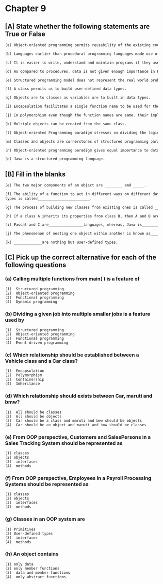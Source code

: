 # Chapter 9

## [A] State whether the following statements are True or False

```md
(a) Object-oriented programming permits reusability of the existing code.

(b) Languages earlier than procedural programming languages made use of only global variables.

(c) It is easier to write, understand and maintain programs if they use Object-Oriented programming model as compared to Structured programming model.

(d) As compared to procedures, data is not given enough importance in Procedural programming.

(e) Structured programming model does not represent the real world problem as well as the Object-oriented programming model.

(f) A class permits us to build user-defined data types.

(g) Objects are to classes as variables are to built in data types.

(i) Encapsulation facilitates a single function name to be used for the same operation performed on related derived classes.

(j) In polymorphism even though the function names are same, their implementation may vary from class to class.

(k) Multiple objects can be created from the same class.

(l) Object-oriented Programming paradigm stresses on dividing the logic into smaller parts and writing procedures for each part.

(m) Classes and objects are cornerstones of structured programming paradigm.

(n) Object-oriented programming paradigm gives equal importance to data and the procedures that work on the data.

(o) Java is a structured programming language.
```

## [B] Fill in the blanks

```md
(e) The two major components of an object are ________ and _____.

(f) The ability of a function to act in different ways on different data
types is called________________________.

(g) The process of building new classes from existing ones is called ________________.

(h) If a class A inherits its properties from class B, then A and B are known as___________class and_____________class, respectively.

(i) Pascal and C are________________languages, whereas, Java is_______________language.

(j) The phenomenon of nesting one object within another is known as_________________.

(k) _____________are nothing but user-defined types.
```

## [C] Pick up the correct alternative for each of the following questions

### (a) Calling multiple functions from main( ) is a feature of

``` text
(1)  Structured programming
(2)  Object-oriented programming
(3)  Functional programming
(4)  Dynamic programming
```

### (b) Dividing a given job into multiple smaller jobs is a feature used by

```text
(1)  Structured programming
(2)  Object-oriented programming
(3)  Functional programming
(4)  Event-driven programming 
```

### (c) Which relationship should be established between a Vehicle class and a Car class?

```text
(1)  Encapsulation
(2)  Polymorphism
(3)  Containership 
(4)  Inheritance 
```

### (d) Which relationship should exists between Car, maruti and bmw?

```text
(1)  All should be classes
(2)  All should be objects
(3)  Car should be a class and maruti and bmw should be objects
(4)  Car should be an object and maruti and bmw should be classes 
```

### (e) From OOP perspective, Customers and SalesPersons in a Sales Tracking System should be represented as

```text
(1) classes 
(2) objects 
(3)  interfaces
(4)  methods
```

### (f) From OOP perspective, Employees in a Payroll Processing Systems should be represented as

```text
(1) classes 
(2) objects 
(3)  interfaces
(4)  methods
```

### (g) Classes in an OOP system are

```text
(1) Primitives
(2) User-defined types 
(3)  interfaces
(4)  methods 
```

### (h) An object contains

```text
(1) only data
(2) only member functions 
(3)  data and member functions
(4)  only abstract functions
```
